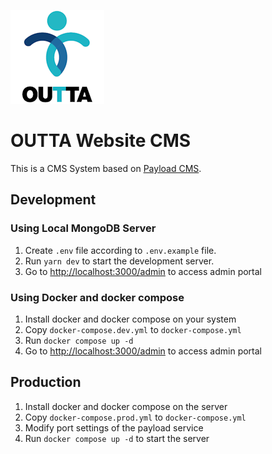 ![OUTTA Logo](./docs/images/OUTTA%20Logo.png)

# OUTTA Website CMS

This is a CMS System based on [Payload CMS](https://payloadcms.com/).

## Development

### Using Local MongoDB Server

1. Create `.env` file according to `.env.example` file.
2. Run `yarn dev` to start the development server.
3. Go to [http://localhost:3000/admin](http://localhost:3000/admin) to access admin portal

### Using Docker and docker compose

1. Install docker and docker compose on your system
2. Copy `docker-compose.dev.yml` to `docker-compose.yml`
3. Run `docker compose up -d`
4. Go to [http://localhost:3000/admin](http://localhost:3000/admin) to access admin portal

## Production

1. Install docker and docker compose on the server
2. Copy `docker-compose.prod.yml` to `docker-compose.yml`
3. Modify port settings of the payload service
4. Run `docker compose up -d` to start the server
